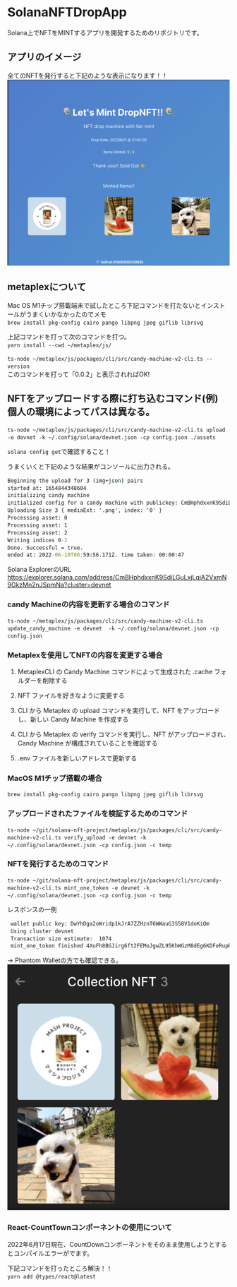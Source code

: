 # SolanaNFTDropApp
Solana上でNFTをMINTするアプリを開発するためのリポジトリです。

## アプリのイメージ

 全てのNFTを発行すると下記のような表示になります！！
 <img src="./imgs/2.png">

## metaplexについて
   Mac OS M1チップ搭載端末で試したところ下記コマンドを打たないとインストールがうまくいかなかったのでメモ  
   `brew install pkg-config cairo pango libpng jpeg giflib librsvg`  

   上記コマンドを打って次のコマンドを打つ。  
   `yarn install --cwd ~/metaplex/js/`  

   `ts-node ~/metaplex/js/packages/cli/src/candy-machine-v2-cli.ts --version`  
   このコマンドを打って「0.0.2」と表示されればOK!

## NFTをアップロードする際に打ち込むコマンド(例) 個人の環境によってパスは異なる。
   `ts-node ~/metaplex/js/packages/cli/src/candy-machine-v2-cli.ts upload -e devnet -k ~/.config/solana/devnet.json -cp config.json ./assets`  

   `solana config get`で確認すること！   

   うまくいくと下記のような結果がコンソールに出力される。  
   ```cmd
   Beginning the upload for 3 (img+json) pairs
   started at: 1654844348604
   initializing candy machine
   initialized config for a candy machine with publickey: CmBHphdxxnK9SdiLGuLxjLqjA2VxmN9GkzMn2nJSpmNa
   Uploading Size 3 { mediaExt: '.png', index: '0' }
   Processing asset: 0
   Processing asset: 1
   Processing asset: 2
   Writing indices 0-2
   Done. Successful = true.
   ended at: 2022-06-10T06:59:56.171Z. time taken: 00:00:47
   ```
     
   Solana ExplorerのURL
   <a href="https://explorer.solana.com/address/CmBHphdxxnK9SdiLGuLxjLqjA2VxmN9GkzMn2nJSpmNa?cluster=devnet">https://explorer.solana.com/address/CmBHphdxxnK9SdiLGuLxjLqjA2VxmN9GkzMn2nJSpmNa?cluster=devnet</a>

### candy Machineの内容を更新する場合のコマンド
 `ts-node ~/metaplex/js/packages/cli/src/candy-machine-v2-cli.ts update_candy_machine -e devnet  -k ~/.config/solana/devnet.json -cp config.json`

### Metaplexを使用してNFTの内容を変更する場合
   1. MetaplexCLI の Candy Machine コマンドによって生成された .cache フォルダーを削除する

   2. NFT ファイルを好きなように変更する

   3. CLI から Metaplex の upload コマンドを実行して、NFT をアップロードし、新しい Candy Machine を作成する

   4. CLI から Metaplex の verify コマンドを実行し、NFT がアップロードされ、Candy Machine が構成されていることを確認する

   5. .env ファイルを新しいアドレスで更新する

### MacOS M1チップ搭載の場合 
  `brew install pkg-config cairo pango libpng jpeg giflib librsvg`
  
### アップロードされたファイルを検証するためのコマンド
  `ts-node ~/git/solana-nft-project/metaplex/js/packages/cli/src/candy-machine-v2-cli.ts verify_upload -e devnet -k ~/.config/solana/devnet.json -cp config.json -c temp`

### NFTを発行するためのコマンド
  `ts-node ~/git/solana-nft-project/metaplex/js/packages/cli/src/candy-machine-v2-cli.ts mint_one_token -e devnet -k ~/.config/solana/devnet.json -cp config.json -c temp`  

  レスポンスの一例  
  ```cmd
   wallet public key: DwYhDga2oWridp1kJrA7ZZHznT6WWauG3S58V1doKiQm
   Using cluster devnet
   Transaction size estimate:  1074
   mint_one_token finished 4XuFh8BGJirg6ft2FEMoJgwZL95KhWGzM8dEg6KDFeRupRvHgKKquyDcpFwFcXN3wyEnnvGowprtarPZh94j5QSA
  ```

  → Phantom Walletの方でも確認できる。
  <img src="./imgs/1.png">
  
### React-CountTownコンポーネントの使用について
 2022年6月17日現在、CountDownコンポーネントをそのまま使用しようとするとコンパイルエラーがでます。  

 下記コマンドを打ったところ解決！！  
 `yarn add @types/react@latest`